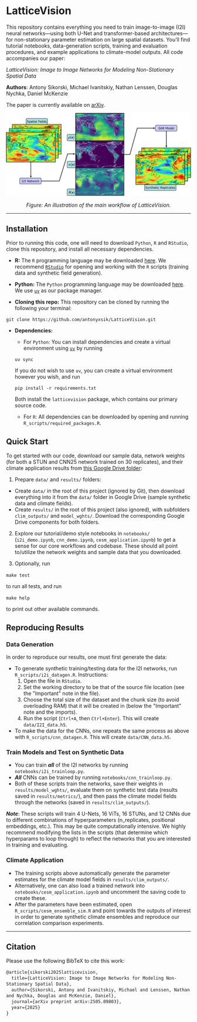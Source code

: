 # LatticeVision 

This repository contains everything you need to train image-to-image (I2I) neural networks—using both U-Net and transformer-based architectures—for non-stationary parameter estimation on large spatial datasets. You’ll find tutorial notebooks, data-generation scripts, training and evaluation procedures, and example applications to climate-model outputs. All code accompanies our paper:

*LatticeVision: Image to Image Networks for Modeling Non-Stationary Spatial Data*

**Authors**: Antony Sikorski, Michael Ivanitskiy, Nathan Lenssen, Douglas Nychka, Daniel McKenzie

The paper is currently available on [arXiv](https://arxiv.org/abs/2505.09803).

<p align="center">
  <img src="results/figures/flowchart_v5.png" alt="The main workflow of LatticeVision." width="700"/>
<p align="center"><em>Figure: An illustration of the main workflow of LatticeVision. </em></p>

---

## Installation

Prior to running this code, one will need to download `Python`, `R` and `RStudio`, clone this repository, and install all necessary dependencies. 

- **R:** The `R` programming language may be downloaded [here](https://cran.r-project.org/bin/windows/base/). We recommend [`RStudio`](https://posit.co/download/rstudio-desktop/) for opening and working with the `R` scripts (training data and synthetic field generation). 

- **Python:** The `Python` programming language may be downloaded [here](https://www.python.org/downloads/). We use [`uv`](https://docs.astral.sh/uv/getting-started/installation/) as our package manager. 

- **Cloning this repo:** This repository can be cloned by running the following your terminal:
```
git clone https://github.com/antonyxsik/LatticeVision.git
``` 

- **Dependencies:**
  - For `Python`: You can install dependencies and create a virtual environment using [`uv`](https://docs.astral.sh/uv/) by running 

  ```
  uv sync
  ```
   
  If you do not wish to use `uv`, you can create a virtual environment however you wish, and run 

  ```
  pip install -r requirements.txt
  ```
   
  Both install the `latticevision` package, which contains our primary source code.
  - For `R`: All dependencies can be downloaded by opening and running `R_scripts/required_packages.R`.

## Quick Start 

To get started with our code, download our sample data, network weights (for both a STUN and CNN25 network trained on 30 replicates), and their climate application results from [this Google Drive folder](https://drive.google.com/drive/folders/1OcgHHqqNmK48qdvHCP_PQpXXKq_EYCWD?usp=sharing):

1. Prepare `data/` and `results/` folders: 
  - Create `data/` in the root of this project (ignored by Git), then download everything into it from the `data/` folder in Google Drive (sample synthetic data and climate fields). 
  - Create `results/` in the root of this project (also ignored), with subfolders `clim_outputs/` and `model_wghts/`. Download the corresponding Google Drive components for both folders. 

2. Explore our tutorial/demo style notebooks in `notebooks/` (`i2i_demo.ipynb`, `cnn_demo.ipynb`, `cesm_application.ipynb`) to get a sense for our core workflows and codebase. These should all point to/utilize the network weights and sample data that you downloaded. 

3. Optionally, run 

```make test```

 to run all tests, and run 

 ```make help``` 

 to print out other available commands. 

## Reproducing Results

### Data Generation
In order to reproduce our results, one must first generate the data:
- To generate synthetic training/testing data for the I2I networks, run `R_scripts/i2i_datagen.R`. Instructions:
  1. Open the file in `RStudio`.
  2. Set the working directory to be that of the source file location (see the "Important" note in the file).
  3. Choose the total size of the dataset and the chunk size (to avoid overloading RAM) that it will be created in (below the "Important" note and the imports).
  4. Run the script (``Ctrl+A``, then ``Ctrl+Enter``). This will create `data/I2I_data.h5`. 
- To make the data for the CNNs, one repeats the same process as above with `R_scripts/cnn_datagen.R`. This will create `data/CNN_data.h5`.

### Train Models and Test on Synthetic Data
- You can train **_all_** of the I2I networks by running `notebooks/i2i_trainloop.py`. 
- **_All_** CNNs can be trained by running `notebooks/cnn_trainloop.py`.
- Both of these scripts train the networks, save their weights in `results/model_wghts/`, evaluate them on synthetic test data (results saved in `results/metrics/`), and then pass the climate model fields through the networks (saved in `results/clim_outputs/`). 

**_Note_**: These scripts will train 4 U-Nets, 16 ViTs, 16 STUNs, and 12 CNNs due to different combinations of hyperparameters (n_replicates, positional embeddings, etc.). This may be quite computationally intensive. We highly recommend modifying the lists in the scripts (that determine which hyperparams to loop through) to reflect the networks that you are interested in training and evaluating.  


### Climate Application
- The training scripts above automatically generate the parameter estimates for the climate model fields in `results/clim_outputs/`. 
- Alternatively, one can also load a trained network into `notebooks/cesm_application.ipynb` and uncomment the saving code to create these. 
- After the parameters have been estimated, open `R_scripts/cesm_ensemble_sim.R` and point towards the outputs of interest in order to generate synthetic climate ensembles and reproduce our correlation comparison experiments. 

---

## Citation

Please use the following BibTeX to cite this work: 

```{bibtex}
@article{sikorski2025latticevision,
  title={LatticeVision: Image to Image Networks for Modeling Non-Stationary Spatial Data},
  author={Sikorski, Antony and Ivanitskiy, Michael and Lenssen, Nathan and Nychka, Douglas and McKenzie, Daniel},
  journal={arXiv preprint arXiv:2505.09803},
  year={2025}
}
```


